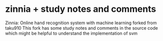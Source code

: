 # zinnia + study notes and comments
Zinnia: Online hand recognition system with machine learning forked from taku910
This fork has some study notes and comments in the source code which might be helpful to understand the implementation of svm
